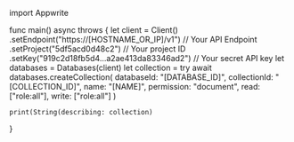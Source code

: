 import Appwrite

func main() async throws {
    let client = Client()
      .setEndpoint("https://[HOSTNAME_OR_IP]/v1") // Your API Endpoint
      .setProject("5df5acd0d48c2") // Your project ID
      .setKey("919c2d18fb5d4...a2ae413da83346ad2") // Your secret API key
    let databases = Databases(client)
    let collection = try await databases.createCollection(
        databaseId: "[DATABASE_ID]",
        collectionId: "[COLLECTION_ID]",
        name: "[NAME]",
        permission: "document",
        read: ["role:all"],
        write: ["role:all"]
    )

    print(String(describing: collection)
}
